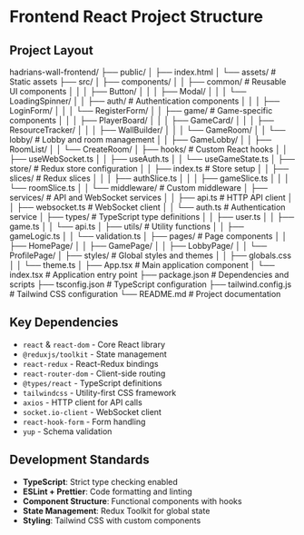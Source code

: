 # Frontend React Project Structure

## Project Layout

hadrians-wall-frontend/
├── public/
│ ├── index.html
│ └── assets/ # Static assets
├── src/
│ ├── components/
│ │ ├── common/ # Reusable UI components
│ │ │ ├── Button/
│ │ │ ├── Modal/
│ │ │ └── LoadingSpinner/
│ │ ├── auth/ # Authentication components
│ │ │ ├── LoginForm/
│ │ │ └── RegisterForm/
│ │ ├── game/ # Game-specific components
│ │ │ ├── PlayerBoard/
│ │ │ ├── GameCard/
│ │ │ ├── ResourceTracker/
│ │ │ ├── WallBuilder/
│ │ │ └── GameRoom/
│ │ └── lobby/ # Lobby and room management
│ │ ├── GameLobby/
│ │ ├── RoomList/
│ │ └── CreateRoom/
│ ├── hooks/ # Custom React hooks
│ │ ├── useWebSocket.ts
│ │ ├── useAuth.ts
│ │ └── useGameState.ts
│ ├── store/ # Redux store configuration
│ │ ├── index.ts # Store setup
│ │ ├── slices/ # Redux slices
│ │ │ ├── authSlice.ts
│ │ │ ├── gameSlice.ts
│ │ │ └── roomSlice.ts
│ │ └── middleware/ # Custom middleware
│ ├── services/ # API and WebSocket services
│ │ ├── api.ts # HTTP API client
│ │ ├── websocket.ts # WebSocket client
│ │ └── auth.ts # Authentication service
│ ├── types/ # TypeScript type definitions
│ │ ├── user.ts
│ │ ├── game.ts
│ │ └── api.ts
│ ├── utils/ # Utility functions
│ │ ├── gameLogic.ts
│ │ └── validation.ts
│ ├── pages/ # Page components
│ │ ├── HomePage/
│ │ ├── GamePage/
│ │ ├── LobbyPage/
│ │ └── ProfilePage/
│ ├── styles/ # Global styles and themes
│ │ ├── globals.css
│ │ └── theme.ts
│ ├── App.tsx # Main application component
│ └── index.tsx # Application entry point
├── package.json # Dependencies and scripts
├── tsconfig.json # TypeScript configuration
├── tailwind.config.js # Tailwind CSS configuration
└── README.md # Project documentation

## Key Dependencies
- `react` & `react-dom` - Core React library
- `@reduxjs/toolkit` - State management
- `react-redux` - React-Redux bindings
- `react-router-dom` - Client-side routing
- `@types/react` - TypeScript definitions
- `tailwindcss` - Utility-first CSS framework
- `axios` - HTTP client for API calls
- `socket.io-client` - WebSocket client
- `react-hook-form` - Form handling
- `yup` - Schema validation

## Development Standards
- **TypeScript**: Strict type checking enabled
- **ESLint + Prettier**: Code formatting and linting
- **Component Structure**: Functional components with hooks
- **State Management**: Redux Toolkit for global state
- **Styling**: Tailwind CSS with custom components